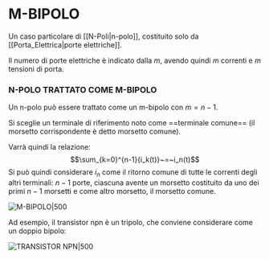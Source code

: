 # M-BIPOLO
Un caso particolare di [[N-Poli|n-polo]], costituito solo da [[Porta_Elettrica|porte elettriche]].

Il numero di porte elettriche è indicato dalla $m$, avendo quindi $m$ correnti e $m$ tensioni di porta.

### N-POLO TRATTATO COME M-BIPOLO
Un n-polo può essere trattato come un m-bipolo con $m=n-1$.

Si sceglie un terminale di riferimento noto come ==terminale comune== (il morsetto corrispondente è detto morsetto comune).

Varrà quindi la relazione:
$$\sum_{k=0}^{n-1}{i_k(t)}~=~i_n(t)$$
Si può quindi considerare $i_n$ come il ritorno comune di tutte le correnti degli altri terminali: $n-1$ porte, ciascuna avente un morsetto costituito da uno dei primi $n-1$ morsetti e come altro morsetto, il morsetto comune.

![M-BIPOLO|500](M-Bipolo_1.png)

Ad esempio, il transistor npn è un tripolo, che conviene considerare come un doppio bipolo:

![TRANSISTOR NPN|500](M-Bipolo_2.png)